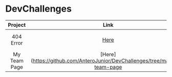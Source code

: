 # DevChallenges

| Project | Link | Live | Path |
| :---: | :---:  | :--: | :--: |
| 404 Error | [Here](https://github.com/AnteroJunior/DevChallenges/tree/main/404-not-found) | [CodePen](https://codepen.io/anterojunior/full/MWGKxQE) | Responsive Web Developer |
| My Team Page | [Here](https://github.com/AnteroJunior/DevChallenges/tree/main/my-team-page | [CodePen](https://codepen.io/anterojunior/full/abGNjOL) | Responsive Web Developer |
